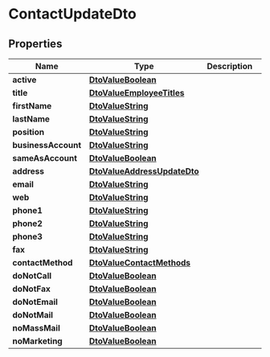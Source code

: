 
# ContactUpdateDto

## Properties
Name | Type | Description | Notes
------------ | ------------- | ------------- | -------------
**active** | [**DtoValueBoolean**](DtoValueBoolean.md) |  |  [optional]
**title** | [**DtoValueEmployeeTitles**](DtoValueEmployeeTitles.md) |  |  [optional]
**firstName** | [**DtoValueString**](DtoValueString.md) |  |  [optional]
**lastName** | [**DtoValueString**](DtoValueString.md) |  |  [optional]
**position** | [**DtoValueString**](DtoValueString.md) |  |  [optional]
**businessAccount** | [**DtoValueString**](DtoValueString.md) |  |  [optional]
**sameAsAccount** | [**DtoValueBoolean**](DtoValueBoolean.md) |  |  [optional]
**address** | [**DtoValueAddressUpdateDto**](DtoValueAddressUpdateDto.md) |  |  [optional]
**email** | [**DtoValueString**](DtoValueString.md) |  |  [optional]
**web** | [**DtoValueString**](DtoValueString.md) |  |  [optional]
**phone1** | [**DtoValueString**](DtoValueString.md) |  |  [optional]
**phone2** | [**DtoValueString**](DtoValueString.md) |  |  [optional]
**phone3** | [**DtoValueString**](DtoValueString.md) |  |  [optional]
**fax** | [**DtoValueString**](DtoValueString.md) |  |  [optional]
**contactMethod** | [**DtoValueContactMethods**](DtoValueContactMethods.md) |  |  [optional]
**doNotCall** | [**DtoValueBoolean**](DtoValueBoolean.md) |  |  [optional]
**doNotFax** | [**DtoValueBoolean**](DtoValueBoolean.md) |  |  [optional]
**doNotEmail** | [**DtoValueBoolean**](DtoValueBoolean.md) |  |  [optional]
**doNotMail** | [**DtoValueBoolean**](DtoValueBoolean.md) |  |  [optional]
**noMassMail** | [**DtoValueBoolean**](DtoValueBoolean.md) |  |  [optional]
**noMarketing** | [**DtoValueBoolean**](DtoValueBoolean.md) |  |  [optional]



